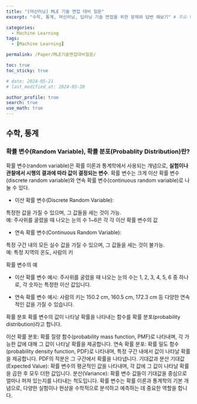 ```yaml
---
title: "[머신러닝] MLE 기술 면접 대비 질문"
excerpt: "수학, 통계, 머신러닝, 딥러닝 기술 면접을 위한 문제와 답변 해보기" # 주요 내용

categories:
  - Machine Learning
tags:
  - [Machine Learning]

permalink: /Paper/MLE기술면접대비질문/

toc: true
toc_sticky: true

# date: 2024-05-21
# last_modified_at: 2024-05-20

author_profile: true
search: true
use_math: true
---
```


## 수학, 통계

### 확률 변수(Random Variable), 확률 분포(Probablity Distribution)란?

확률 변수(random variable)은 확률 이론과 통계학에서 사용되는 개념으로, **실험이나 관찰에서 시행의 결과에 따라 값이 결정되는 변수**. 
확률 변수는 크게 이산 확률 변수(discrete random variable)와 연속 확률 변수(continuous random variable)로 나눌 수 있다.

- 이산 확률 변수(Discrete Random Variable):

특정한 값을 가질 수 있으며, 그 값들을 세는 것이 가능.   
예: 주사위를 굴렸을 때 나오는 눈의 수 1~6은 각 각 이산 확률 변수의 값

- 연속 확률 변수(Continuous Random Variable):

특정 구간 내의 모든 실수 값을 가질 수 있으며, 그 값들을 세는 것이 불가능.   
예: 특정 지역의 온도, 사람의 키

확률 변수의 예

- 이산 확률 변수 예시: 주사위를 굴렸을 때 나오는 눈의 수는 1, 2, 3, 4, 5, 6 중 하나로, 각 숫자는 특정한 이산 값입니다.

- 연속 확률 변수 예시: 사람의 키는 150.2 cm, 160.5 cm, 172.3 cm 등 다양한 연속적인 값을 가질 수 있습니다.

확률 분포
확률 변수의 값이 나타날 확률을 나타내는 함수를 확률 분포(probability distribution)라고 합니다.

이산 확률 분포: 확률 질량 함수(probability mass function, PMF)로 나타내며, 각 가능한 값에 대해 그 값이 나타날 확률을 제공합니다.
연속 확률 분포: 확률 밀도 함수(probability density function, PDF)로 나타내며, 특정 구간 내에서 값이 나타날 확률을 제공합니다. PDF의 적분은 그 구간에서 확률을 나타냅니다.
기대값과 분산
기대값(Expected Value): 확률 변수의 평균적인 값을 나타내며, 각 값에 그 값이 나타날 확률을 곱한 후 모두 더한 값입니다.
분산(Variance): 확률 변수 값들이 기대값을 중심으로 얼마나 퍼져 있는지를 나타내는 척도입니다.
확률 변수는 확률 이론과 통계학의 기본 개념으로, 다양한 실험이나 현상을 수학적으로 분석하고 예측하는 데 중요한 역할을 합니다.


<!-- <div align="center">
$$ PE(pos, 2i+1) = \cos\left(\frac{pos}{10000^{\frac{2i}{d_{model}}}}\right) $$
</div> -->
